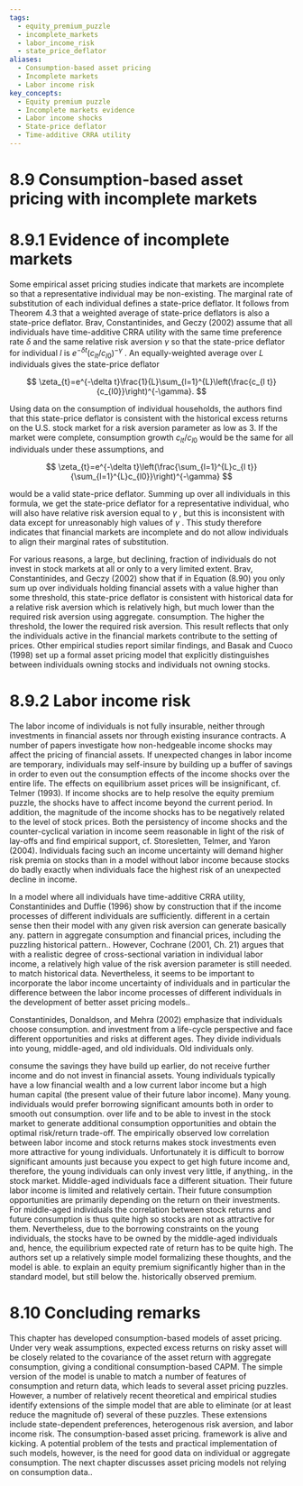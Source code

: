 ```yaml
---
tags:
  - equity_premium_puzzle
  - incomplete_markets
  - labor_income_risk
  - state_price_deflator
aliases:
  - Consumption-based asset pricing
  - Incomplete markets
  - Labor income risk
key_concepts:
  - Equity premium puzzle
  - Incomplete markets evidence
  - Labor income shocks
  - State-price deflator
  - Time-additive CRRA utility
---
```


# 8.9 Consumption-based asset pricing with incomplete markets  

# 8.9.1 Evidence of incomplete markets  

Some empirical asset pricing studies indicate that markets are incomplete so that a representative individual may be non-existing. The marginal rate of substitution of each individual defines a state-price deflator. It follows from Theorem 4.3 that a weighted average of state-price deflators is also a state-price deflator. Brav, Constantinides, and Geczy (2002) assume that all individuals have time-additive CRRA utility with the same time preference rate $\delta$ and the same relative risk aversion $\gamma$ so that the state-price deflator for individual $\textit{l}$ is $e^{-\delta t}\left(c_{l t}/c_{l0}\right)^{-\gamma}$ . An equally-weighted average over $L$ individuals gives the state-price deflator  

$$
\zeta_{t}=e^{-\delta t}\frac{1}{L}\sum_{l=1}^{L}\left(\frac{c_{l t}}{c_{l0}}\right)^{-\gamma}.
$$  

Using data on the consumption of individual households, the authors find that this state-price deflator is consistent with the historical excess returns on the U.S. stock market for a risk aversion parameter as low as 3. If the market were complete, consumption growth $c_{l t}/c_{l0}$ would be the same for all individuals under these assumptions, and  

$$
\zeta_{t}=e^{-\delta t}\left(\frac{\sum_{l=1}^{L}c_{l t}}{\sum_{l=1}^{L}c_{l0}}\right)^{-\gamma}
$$  

would be a valid state-price deflator. Summing up over all individuals in this formula, we get the state-price deflator for a representative individual, who will also have relative risk aversion equal to $\gamma$ , but this is inconsistent with data except for unreasonably high values of $\gamma$ . This study therefore indicates that financial markets are incomplete and do not allow individuals to align their marginal rates of substitution.  

For various reasons, a large, but declining, fraction of individuals do not invest in stock markets at all or only to a very limited extent. Brav, Constantinides, and Geczy (2002) show that if in Equation (8.90) you only sum up over individuals holding financial assets with a value higher than some threshold, this state-price deflator is consistent with historical data for a relative risk aversion which is relatively high, but much lower than the required risk aversion using aggregate. consumption. The higher the threshold, the lower the required risk aversion. This result reflects that only the individuals active in the financial markets contribute to the setting of prices. Other empirical studies report similar findings, and Basak and Cuoco (1998) set up a formal asset pricing model that explicitly distinguishes between individuals owning stocks and individuals not owning stocks.  

# 8.9.2 Labor income risk  

The labor income of individuals is not fully insurable, neither through investments in financial assets nor through existing insurance contracts. A number of papers investigate how non-hedgeable income shocks may affect the pricing of financial assets. If unexpected changes in labor income are temporary, individuals may self-insure by building up a buffer of savings in order to even out the consumption effects of the income shocks over the entire life. The effects on equilibrium asset prices will be insignificant, cf. Telmer (1993). If income shocks are to help resolve the equity premium puzzle, the shocks have to affect income beyond the current period. In addition, the magnitude of the income shocks has to be negatively related to the level of stock prices. Both the persistency of income shocks and the counter-cyclical variation in income seem reasonable in light of the risk of lay-offs and find empirical support, cf. Storesletten, Telmer, and Yaron (2004). Individuals facing such an income uncertainty will demand higher risk premia on stocks than in a model without labor income because stocks do badly exactly when individuals face the highest risk of an unexpected decline in income.  

In a model where all individuals have time-additive CRRA utility, Constantinides and Duffie (1996) show by construction that if the income processes of different individuals are sufficiently. different in a certain sense then their model with any given risk aversion can generate basically any. pattern in aggregate consumption and financial prices, including the puzzling historical pattern.. However, Cochrane (2001, Ch. 21) argues that with a realistic degree of cross-sectional variation in individual labor income, a relatively high value of the risk aversion parameter is still needed. to match historical data. Nevertheless, it seems to be important to incorporate the labor income uncertainty of individuals and in particular the difference between the labor income processes of different individuals in the development of better asset pricing models..  

Constantinides, Donaldson, and Mehra (2002) emphasize that individuals choose consumption. and investment from a life-cycle perspective and face different opportunities and risks at different ages. They divide individuals into young, middle-aged, and old individuals. Old individuals only.  

consume the savings they have build up earlier, do not receive further income and do not invest in financial assets. Young individuals typically have a low financial wealth and a low current labor income but a high human capital (the present value of their future labor income). Many young. individuals would prefer borrowing significant amounts both in order to smooth out consumption. over life and to be able to invest in the stock market to generate additional consumption opportunities and obtain the optimal risk/return trade-off. The empirically observed low correlation between labor income and stock returns makes stock investments even more attractive for young individuals. Unfortunately it is difficult to borrow significant amounts just because you expect to get high future income and, therefore, the young individuals can only invest very little, if anything,. in the stock market. Middle-aged individuals face a different situation. Their future labor income is limited and relatively certain. Their future consumption opportunities are primarily depending on the return on their investments. For middle-aged individuals the correlation between stock returns and future consumption is thus quite high so stocks are not as attractive for them. Nevertheless, due to the borrowing constraints on the young individuals, the stocks have to be owned by the middle-aged individuals and, hence, the equilibrium expected rate of return has to be quite high. The authors set up a relatively simple model formalizing these thoughts, and the model is able. to explain an equity premium significantly higher than in the standard model, but still below the. historically observed premium.  

# 8.10 Concluding remarks  

This chapter has developed consumption-based models of asset pricing. Under very weak assumptions, expected excess returns on risky asset will be closely related to the covariance of the asset return with aggregate consumption, giving a conditional consumption-based CAPM. The simple version of the model is unable to match a number of features of consumption and return data, which leads to several asset pricing puzzles. However, a number of relatively recent theoretical and empirical studies identify extensions of the simple model that are able to eliminate (or at least reduce the magnitude of) several of these puzzles. These extensions include state-dependent preferences, heterogenous risk aversion, and labor income risk. The consumption-based asset pricing. framework is alive and kicking. A potential problem of the tests and practical implementation of such models, however, is the need for good data on individual or aggregate consumption. The next chapter discusses asset pricing models not relying on consumption data..  

